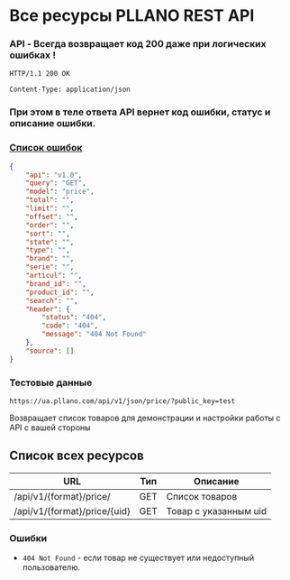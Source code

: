 # Все ресурсы PLLANO REST API

### API - Всегда возвращает код 200 даже при логических ошибках !

`HTTP/1.1 200 OK`

`Content-Type: application/json`

### При этом в теле ответа API вернет код ошибки, статус и описание ошибки.
### [Список ошибок](errors.md)

```json
{
    "api": "v1.0",
    "query": "GET",
    "model": "price",
    "total": "",
    "limit": "",
    "offset": "",
    "order": "",
    "sort": "",
    "state": "",
    "type": "",
    "brand": "",
    "serie": "",
    "articul": "",
    "brand_id": "",
    "product_id": "",
    "search": "",
    "header": {
        "status": "404",
        "code": "404",
        "message": "404 Not Found"
    },
    "source": []
}
```

<a name="test"></a>
### Тестовые данные

`https://ua.pllano.com/api/v1/json/price/?public_key=test`

Возвращает список товаров для демонстрации и настройки работы с API с вашей стороны

<a name="resources"></a>
## Список всех ресурсов

URL | Тип | Описание
----- | --- | --------
/api/v1/{format}/price/ | GET | Список товаров 
/api/v1/{format}/price/{uid} | GET | Товар с указанным uid

### Ошибки

* `404 Not Found` - если товар не существует или недоступный пользователю.

